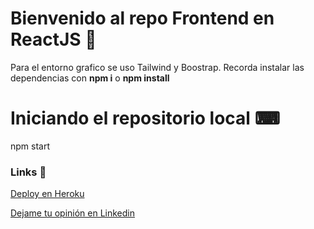 # Bienvenido al repo Frontend en ReactJS 🚀

Para el entorno grafico se uso Tailwind y Boostrap. 
Recorda instalar las dependencias con **npm i** o **npm install**

# Iniciando el repositorio local ⌨

npm start


### Links 🔗

[Deploy en Heroku](https://gmcbudget.herokuapp.com/)

[Dejame tu opinión en Linkedin](https://www.linkedin.com/feed/update/urn:li:activity:6860975632298369025/?commentUrn=urn%3Ali%3Acomment%3A(activity%3A6860933830874845184%2C6860975623041552384))

